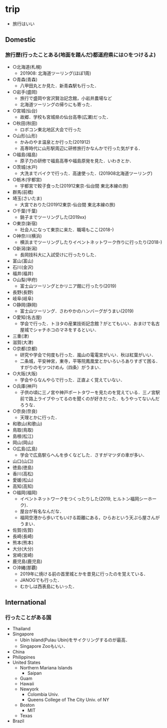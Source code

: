 # trip
- 旅行はいい

## Domestic
### 旅行歴(行ったことある(地面を踏んだ)都道府県には○をつけるよ)
- ○北海道(札幌)
  - 201908: 北海道ツーリング(ほぼ1周)
- ○青森(青森)
  - 八甲田丸とか見た．新青森駅も行った．
- ○岩手(盛岡)
  - 旅行で盛岡や宮沢賢治記念館，小岩井農場など
  - 北海道ツーリングの帰りにも寄った． 
- ○宮城(仙台)
  - 故郷．学校も宮城県の仙台高専(広瀬)だった．
- ○秋田(秋田)
  - ロボコン東北地区大会で行った
- ○山形(山形)
  - かみのやま温泉とか行った(201912)
  - 高専時代に山形駅周辺に研修旅行かなんかで行った気がする．
- ○福島(福島)
  - 原子力の研修で福島高専や福島原発を見た．いわきとか．
- ○茨城(水戸)
  - 大洗までバイクで行った．高速使った．(201908北海道ツーリング)
- ○栃木(宇都宮)
  - 宇都宮で餃子食った(201912東京-仙台間 東北本線の旅)
- 群馬(前橋)
- 埼玉(さいたま)
  - 大宮でおりた(201912東京-仙台間 東北本線の旅)
- ○千葉(千葉)
  - 銚子までツーリングした(2019xx)
- ○東京(新宿)
  - 社会人になって東京に来た．職場もここ(2018-)
- ○神奈川(横浜)
  - 横浜までツーリングしたりイベントネットワーク作りに行ったり(2018-)
- ○新潟(新潟)
  - 長岡技科大に入試受けに行ったりした．
- 富山(富山)
- 石川(金沢)
- 福井(福井)
- ○山梨(甲府)
  - 富士山ツーリングとかリニア館に行ったり(2019)
- 長野(長野)
- 岐阜(岐阜)
- ○静岡(静岡)
  - 富士山ツーリング．さわやかのハンバーグがうまい(2019)
- ○愛知(名古屋)
  - 学会で行った．トヨタの産業技術記念館？がとてもいい．おまけで名古屋城でシャチホコのマネをするといい．
- 三重(津)
- 滋賀(大津)
- ○京都(京都)
  - 研究や学会で何度も行った．嵐山の電電宮がいい．秋は紅葉がいい．
  - 二条城，平安神宮，東寺，平等院鳳凰堂とかいろいろありすぎて困る．すがりのモツつけめん（四条）がうまい．
- ○大阪(大阪)
  - 学会やらなんやらで行った．正直よく覚えていない．
- ○兵庫(神戸)
  - 子供の頃に三ノ宮や神戸ポートタワーを見たのを覚えている．三ノ宮駅前で路上ライブやってるのを聞くのが好きだった．もうやってないんだろうな．
- ○奈良(奈良)
  - 天理とかに行った．
- 和歌山(和歌山)
- 鳥取(鳥取)
- 島根(松江)
- 岡山(岡山)
- ○広島(広島)
  - 学会で広島駅らへんを歩くなどした．さすがマツダの車が多い．
- 山口(山口)
- 徳島(徳島)
- 香川(高松)
- 愛媛(松山)
- 高知(高知)
- ○福岡(福岡)
  - イベントネットワークをつくったりした(2019, ヒルトン福岡シーホーク)．
  - 屋台が有名なんだな．
  - 福岡空港から歩いてもいける距離にある，ひらおという天ぷら屋さんがうまい．
- 佐賀(佐賀)
- 長崎(長崎)
- 熊本(熊本)
- 大分(大分)
- 宮崎(宮崎)
- 鹿児島(鹿児島)
- ○沖縄(那覇)
  - 2019年に焼ける前の首里城とかを昔見に行ったのを覚えている．
  - JANOGでも行った．
  - むかしは西表島にもいった．

## International
### 行ったことがある国
- Thailand
- Singapore
  - Ubin Island(Pulau Ubin)をサイクリングするのが最高．
  - Singapore Zooもいい．
- China
- Philippines
- United States
  - Northern Mariana Islands
    - Saipan
  - Guam
  - Hawaii
  - Newyork
    - Colombia Univ.
    - Queens College of The City Univ. of NY
  - Boston
    - MIT
  - Texas
- Brazil